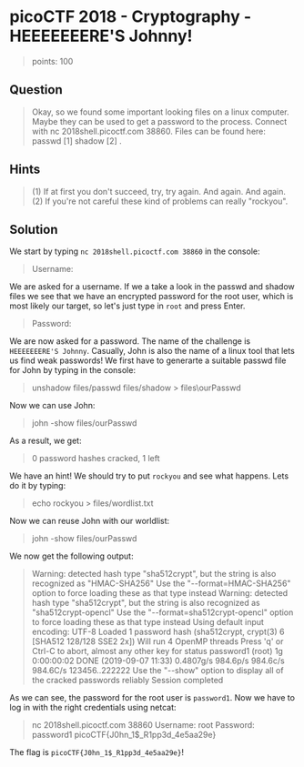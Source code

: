 # picoCTF 2018 - Cryptography - HEEEEEEERE'S Johnny!
>points: 100

## Question
>Okay, so we found some important looking files on a linux computer. Maybe they can be used to get a password to the process. Connect with nc 2018shell.picoctf.com 38860. Files can be found here: passwd [1]  shadow [2] .

## Hints
>(1) If at first you don't succeed, try, try again. And again. And again. (2) If you're not careful these kind of problems can really "rockyou".

## Solution
We start by typing `nc 2018shell.picoctf.com 38860` in the console:
>Username:
>
We are asked for a username. 
If we a take a look in the passwd and shadow files we see that we have an encrypted password for the root user, which is most likely our target, so let's just type in `root` and press Enter.
>Password:
>
We are now asked for a password.
The name of the challenge is `HEEEEEEERE'S Johnny`. Casually, John is also the name of a linux tool that lets us find weak passwords! 
We first have to generarte a suitable passwd file for John by typing in the console:
>unshadow files/passwd files/shadow > files\ourPasswd
>
Now we can use John:
>john -show files/ourPasswd
>
As a result, we get:
>0 password hashes cracked, 1 left
>
We have an hint! We should try to put `rockyou` and see what happens. Lets do it by typing:
>echo rockyou > files/wordlist.txt
>
Now we can reuse John with our worldlist:
>john -show files/ourPasswd
>
We now get the following output:
>Warning: detected hash type "sha512crypt", but the string is also recognized as "HMAC-SHA256"
Use the "--format=HMAC-SHA256" option to force loading these as that type instead
Warning: detected hash type "sha512crypt", but the string is also recognized as "sha512crypt-opencl"
Use the "--format=sha512crypt-opencl" option to force loading these as that type instead
Using default input encoding: UTF-8
Loaded 1 password hash (sha512crypt, crypt(3) $6$ [SHA512 128/128 SSE2 2x])
Will run 4 OpenMP threads
Press 'q' or Ctrl-C to abort, almost any other key for status
password1        (root)
1g 0:00:00:02 DONE (2019-09-07 11:33) 0.4807g/s 984.6p/s 984.6c/s 984.6C/s 123456..222222
Use the "--show" option to display all of the cracked passwords reliably
Session completed
>
As we can see, the password for the root user is `password1`. Now we have to log in with the right credentials using netcat:
>nc 2018shell.picoctf.com 38860
Username: root
Password: password1
picoCTF{J0hn_1$_R1pp3d_4e5aa29e}
>
The flag is `picoCTF{J0hn_1$_R1pp3d_4e5aa29e}`!
